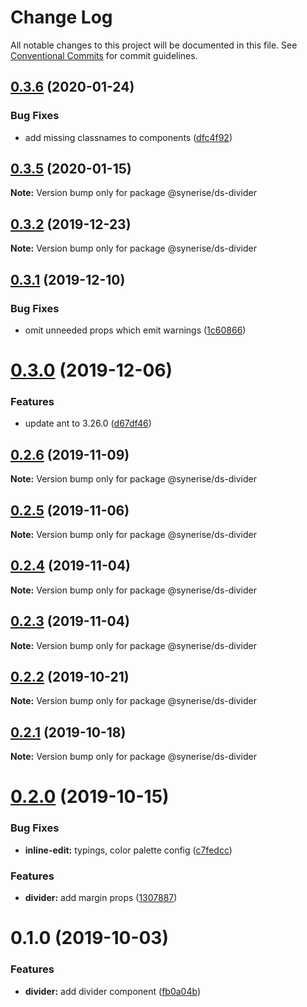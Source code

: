 # Change Log

All notable changes to this project will be documented in this file.
See [Conventional Commits](https://conventionalcommits.org) for commit guidelines.

## [0.3.6](https://github.com/Synerise/synerise-design/compare/@synerise/ds-divider@0.3.5...@synerise/ds-divider@0.3.6) (2020-01-24)

### Bug Fixes

- add missing classnames to components ([dfc4f92](https://github.com/Synerise/synerise-design/commit/dfc4f921747285155eec967e95c7edc4f27a9e77))

## [0.3.5](https://github.com/Synerise/synerise-design/compare/@synerise/ds-divider@0.3.4...@synerise/ds-divider@0.3.5) (2020-01-15)

**Note:** Version bump only for package @synerise/ds-divider

## [0.3.2](https://github.com/Synerise/synerise-design/compare/@synerise/ds-divider@0.3.1...@synerise/ds-divider@0.3.2) (2019-12-23)

**Note:** Version bump only for package @synerise/ds-divider

## [0.3.1](https://github.com/Synerise/synerise-design/compare/@synerise/ds-divider@0.3.0...@synerise/ds-divider@0.3.1) (2019-12-10)

### Bug Fixes

- omit unneeded props which emit warnings ([1c60866](https://github.com/Synerise/synerise-design/commit/1c608662ec1314e2cc182bb91bdeb20dd9d4ad34))

# [0.3.0](https://github.com/Synerise/synerise-design/compare/@synerise/ds-divider@0.2.6...@synerise/ds-divider@0.3.0) (2019-12-06)

### Features

- update ant to 3.26.0 ([d67df46](https://github.com/Synerise/synerise-design/commit/d67df4605844fb09680096df333886db40cb7c32))

## [0.2.6](https://github.com/Synerise/synerise-design/compare/@synerise/ds-divider@0.2.5...@synerise/ds-divider@0.2.6) (2019-11-09)

**Note:** Version bump only for package @synerise/ds-divider

## [0.2.5](https://github.com/Synerise/synerise-design/compare/@synerise/ds-divider@0.2.4...@synerise/ds-divider@0.2.5) (2019-11-06)

**Note:** Version bump only for package @synerise/ds-divider

## [0.2.4](https://github.com/Synerise/synerise-design/compare/@synerise/ds-divider@0.2.3...@synerise/ds-divider@0.2.4) (2019-11-04)

**Note:** Version bump only for package @synerise/ds-divider

## [0.2.3](https://github.com/Synerise/synerise-design/compare/@synerise/ds-divider@0.2.2...@synerise/ds-divider@0.2.3) (2019-11-04)

**Note:** Version bump only for package @synerise/ds-divider

## [0.2.2](https://github.com/Synerise/synerise-design/compare/@synerise/ds-divider@0.2.1...@synerise/ds-divider@0.2.2) (2019-10-21)

**Note:** Version bump only for package @synerise/ds-divider

## [0.2.1](https://github.com/Synerise/synerise-design/compare/@synerise/ds-divider@0.2.0...@synerise/ds-divider@0.2.1) (2019-10-18)

**Note:** Version bump only for package @synerise/ds-divider

# [0.2.0](https://github.com/Synerise/synerise-design/compare/@synerise/ds-divider@0.1.0...@synerise/ds-divider@0.2.0) (2019-10-15)

### Bug Fixes

- **inline-edit:** typings, color palette config ([c7fedcc](https://github.com/Synerise/synerise-design/commit/c7fedcc))

### Features

- **divider:** add margin props ([1307887](https://github.com/Synerise/synerise-design/commit/1307887))

# 0.1.0 (2019-10-03)

### Features

- **divider:** add divider component ([fb0a04b](https://github.com/Synerise/synerise-design/commit/fb0a04b))
